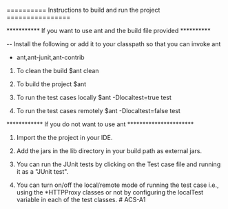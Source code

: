 ========== Instructions to build and run the project ================

*********** If you want to use ant and the build file provided **********

-- Install the following or add it to your classpath so that you
can invoke ant

- ant,ant-junit,ant-contrib

1. To clean the build
$ant clean

2. To build the project
$ant

3. To run the test cases locally
$ant -Dlocaltest=true test

4. To run the test cases remotely
$ant -Dlocaltest=false test

************ If you do not want to use ant **********************

1. Import the the project in your IDE. 

2. Add the jars in the lib directory in your build path as external jars.

3. You can run the JUnit tests by clicking on the Test case file and 
running it as a "JUnit test".

4. You can turn on/off the local/remote mode of running the test case i.e.,
using the *HTTPProxy classes or not by configuring the localTest variable
in each of the test classes. # ACS-A1
